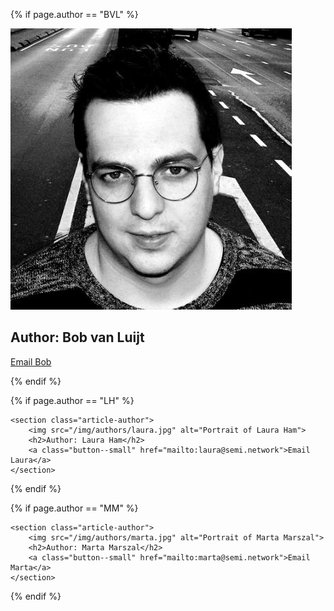 <!-- Contains all authors -->

<!-- Author: Bob van Luijt -->
{% if page.author == "BVL" %}
    <section class="article-author">
        <img src="/img/authors/bob.jpg" alt="Portrait of Bob van Luijt" >
        <h2>Author: Bob van Luijt</h2>
        <a class="button--small" href="mailto:bob@semi.network">Email Bob</a>
    </section>

{% endif %}

<!-- Author: Laura Ham -->
{% if page.author == "LH" %}

    <section class="article-author">
        <img src="/img/authors/laura.jpg" alt="Portrait of Laura Ham">
        <h2>Author: Laura Ham</h2>
        <a class="button--small" href="mailto:laura@semi.network">Email Laura</a>
    </section>

{% endif %}

<!-- Author: Marta Marszal -->
{% if page.author == "MM" %}

    <section class="article-author">
        <img src="/img/authors/marta.jpg" alt="Portrait of Marta Marszal">
        <h2>Author: Marta Marszal</h2>
        <a class="button--small" href="mailto:marta@semi.network">Email Marta</a>
    </section>

{% endif %}
